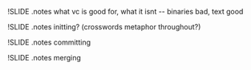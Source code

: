 !SLIDE
.notes what vc is good for, what it isnt -- binaries bad, text good

!SLIDE 
.notes initting? (crosswords metaphor throughout?)

!SLIDE
.notes committing

!SLIDE
.notes merging 
